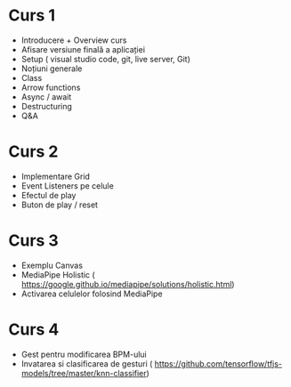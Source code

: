 # Curs 1
- Introducere + Overview curs
- Afisare versiune finală a aplicației
- Setup ( visual studio code, git, live server, Git)
- Noțiuni generale
- Class
- Arrow functions
- Async / await
- Destructuring
- Q&A

# Curs 2
- Implementare Grid
- Event Listeners pe celule
- Efectul de play
- Buton de play / reset

# Curs 3
- Exemplu Canvas
- MediaPipe Holistic
( https://google.github.io/mediapipe/solutions/holistic.html)
- Activarea celulelor folosind MediaPipe

# Curs 4
- Gest pentru modificarea BPM-ului
- Invatarea si clasificarea de gesturi
( https://github.com/tensorflow/tfjs-models/tree/master/knn-classifier)
